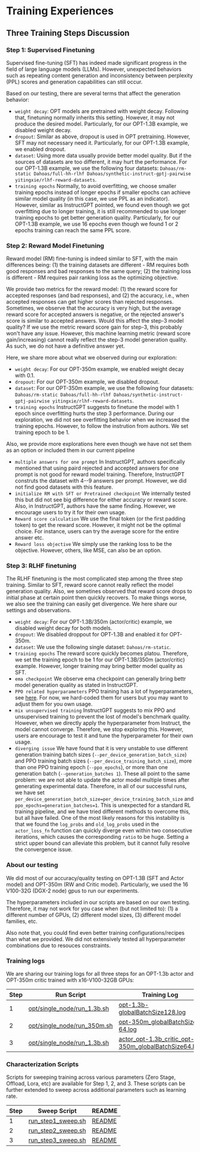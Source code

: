 # Training Experiences

## Three Training Steps Discussion
### Step 1: Supervised Finetuning
Supervised fine-tuning (SFT) has indeed made significant progress in the field of large language models (LLMs). However, unexpected behaviors such as repeating content generation and inconsistency between perplexity (PPL) scores and generation capabilities can still occur.

Based on our testing, there are several terms that affect the generation behavior:
* ```weight decay```: OPT models are pretrained with weight decay. Following that, finetuning normally inherits this setting. However, it may not produce the desired model. Particularly, for our OPT-1.3B example, we disabled weight decay.
* ```dropout```: Similar as above, dropout is used in OPT pretraining. However, SFT may not necessary need it. Particularly, for our OPT-1.3B example, we enabled dropout.
* ```dataset```: Using more data usually provide better model quality. But if the sources of datasets are too different, it may hurt the performance. For our OPT-1.3B example, we use the following four datasets: ```Dahoas/rm-static Dahoas/full-hh-rlhf Dahoas/synthetic-instruct-gptj-pairwise yitingxie/rlhf-reward-datasets```.
* ```training epochs``` Normally, to avoid overfitting, we choose smaller training epochs instead of longer epochs if smaller epochs can achieve similar model quality (in this case, we use PPL as an indicator). However, similar as InstructGPT pointed, we found even though we got overfitting due to longer training, it is still recommended to use longer training epochs to get better generation quality. Particularly, for our OPT-1.3B example, we use 16 epochs even though we found 1 or 2 epochs training can reach the same PPL score.

### Step 2: Reward Model Finetuning
Reward model (RM) fine-tuning is indeed similar to SFT, with the main differences being: (1) the training datasets are different - RM requires both good responses and bad responses to the same query; (2) the training loss is different - RM requires pair ranking loss as the optimizing objective.

We provide two metrics for the reward model: (1) the reward score for accepted responses (and bad responses), and (2) the accuracy, i.e., when accepted responses can get higher scores than rejected responses. Sometimes, we observe that the accuracy is very high, but the average reward score for accepted answers is negative, or the rejected answer's score is similar to accepted answers. Would this affect the step-3 model quality? If we use the metric reward score gain for step-3, this probably won't have any issue. However, this machine learning metric (reward score gain/increasing) cannot really reflect the step-3 model generation quality. As such, we do not have a definitive answer yet.

Here, we share more about what we observed during our exploration:
* ```weight decay```: For our OPT-350m example, we enabled weight decay with 0.1.
* ```dropout```: For our OPT-350m example, we disabled dropout.
* ```dataset```: For our OPT-350m example, we use the following four datasets: ```Dahoas/rm-static Dahoas/full-hh-rlhf Dahoas/synthetic-instruct-gptj-pairwise yitingxie/rlhf-reward-datasets```.
* ```training epochs``` InstructGPT suggests to finetune the model with 1 epoch since overfitting hurts the step 3 performance. During our exploration, we did not see overfitting behavior when we increased the training epochs. However, to follow the instrution from authors. We set training epoch to be 1.

Also, we provide more explorations here even though we have not set them as an option or included them in our current pipeline
* ```multiple answers for one prompt``` In InstructGPT, authors specifically mentioned that using paird rejected and accepted answers for one prompt is not good for reward model training. Therefore, InstructGPT construts the dataset with 4--9 answers per prompt. However, we did not find good datasets with this feature.
* ```initialize RM with SFT or Pretrained checkpoint``` We internally tested this but did not see big difference for either accuracy or reward score. Also, in InstructGPT, authors have the same finding. However, we encourage users to try it for their own usage.
* ```Reward score calculation``` We use the final token (or the first padding token) to get the reward score. However, it might not be the optimal choice. For instance, users can try the average score for the entire answer etc.
* ```Reward loss objective``` We simply use the ranking loss to be the objective. However, others, like MSE, can also be an option.


### Step 3: RLHF finetuning
The RLHF finetuning is the most complicated step among the three step training. Similar to SFT, reward score cannot really reflect the model generation quality. Also, we sometines observed that reward score drops to initial phase at certain point then quickly recovers. To make things worse, we also see the training can easily get divergence. We here share our settings and observations.

* ```weight decay```: For our OPT-1.3B/350m (actor/critic) example, we disabled weight decay for both models.
* ```dropout```: We disabled droppout for OPT-1.3B and enabled it for OPT-350m.
* ```dataset```: We use the following single dataset: ```Dahoas/rm-static```.
* ```training epochs``` The reward score quickly becomes platou. Therefore, we set the training epoch to be 1 for our OPT-1.3B/350m (actor/critic) example. However, longer training may bring better model quality as SFT.
* ```ema checkpoint``` We observe ema checkpoint can generally bring bettr model generation quality as stated in InstructGPT.
* ```PPO related hyperparameters``` PPO training has a lot of hyperparameters, see [here](https://github.com/microsoft/DeepSpeedExamples/blob/master/applications/DeepSpeed-Chat/training/step3_rlhf_finetuning/ppo_trainer.py#L61-L66). For now, we hard-coded them for users but you may want to adjust them for you own usage.
* ```mix unsupervised training``` InstructGPT suggests to mix PPO and unsupervised training to prevent the lost of model's benchmark quality. However, when we directly apply the hyperparameter from Instruct, the model cannot converge. Therefore, we stop exploring this. However, users are encourage to test it and tune the hyperparameter for their own usage.
* ```diverging issue``` We have found that it is very unstable to use different generation training batch sizes (`--per_device_generation_batch_size`) and PPO training batch sizes (`--per_device_training_batch_size`), more than one PPO training epoch (`--ppo_epochs`), or more than one generation batch (`--generation_batches 1`). These all point to the same problem: we are not able to update the actor model multiple times after generating experimental data. Therefore, in all of our successful runs, we have set `per_device_generation_batch_size=per_device_training_batch_size` and `ppo_epochs=generation_batches=1`. This is unexpected for a standard RL training pipeline, and we have tried different methods to overcome this, but all have failed. One of the most likely reasons for this instability is that we found the `log_probs` and `old_log_probs` used in the `actor_loss_fn` function can quickly diverge even within two consecutive iterations, which causes the corresponding `ratio` to be huge. Setting a strict upper bound can alleviate this problem, but it cannot fully resolve the convergence issue.

### About our testing
We did most of our accuracy/quality testing on OPT-1.3B (SFT and Actor model) and OPT-350m (RW and Critic model). Particularly, we used the 16 V100-32G (DGX-2 node) gpus to run our experiments.

The hyperparameters included in our scripts are based on our own testing. Therefore, it may not work for you case when (but not limited to): (1) a different number of GPUs, (2) different model sizes, (3) different model families, etc.

Also note that, you could find even better training configurations/recipes than what we provided. We did not extensively tested all hyperparameter combinations due to resouces constraints.

### Training logs
We are sharing our training logs for all three steps for an OPT-1.3b actor and OPT-350m critic trained with x16-V100-32GB GPUs:

| Step         | Run Script     | Training Log |
|--------------|-----------|------------|
| 1 | [opt/single_node/run_1.3b.sh](https://github.com/microsoft/DeepSpeedExamples/blob/master/applications/DeepSpeed-Chat/training/step1_supervised_finetuning/training_scripts/opt/single_node/run_1.3b.sh) | [opt-1.3b-globalBatchSize128.log](https://github.com/microsoft/DeepSpeedExamples/blob/master/applications/DeepSpeed-Chat/training/step1_supervised_finetuning/training_log_output/opt-1.3b-globalBatchSize128.log) |
| 2 | [opt/single_node/run_350m.sh](https://github.com/microsoft/DeepSpeedExamples/blob/master/applications/DeepSpeed-Chat/training/step2_reward_model_finetuning/training_scripts/opt/single_node/run_350m.sh) |  [opt-350m_globalBatchSize-64.log](https://github.com/microsoft/DeepSpeedExamples/blob/master/applications/DeepSpeed-Chat/training/step2_reward_model_finetuning/training_log_output/opt-350m_globalBatchSize-64.log) |
| 3 | [opt/single_node/run_1.3b.sh](https://github.com/microsoft/DeepSpeedExamples/blob/master/applications/DeepSpeed-Chat/training/step3_rlhf_finetuning/training_scripts/single_node/opt/run_1.3b.sh) | [actor_opt-1.3b_critic_opt-350m_globalBatchSize64.log](https://github.com/microsoft/DeepSpeedExamples/blob/master/applications/DeepSpeed-Chat/training/step3_rlhf_finetuning/training_log_output/actor_opt-1.3b_critic_opt-350m_globalBatchSize64.log) |

### Characterization Scripts
Scripts for sweeping training across various parameters (Zero Stage, Offload, Lora, etc) are available for Step 1, 2, and 3. These scripts can be further extended to sweep across additional parameters such as learning rate.

| Step         | Sweep Script     | README |
|--------------|-----------|-----------|
| 1 | [run_step1_sweep.sh](./step1_supervised_finetuning/training_scripts/opt/single_node/sweep/run_step1_sweep.sh) | [README](./step1_supervised_finetuning/training_scripts/opt/single_node/sweep/README.md) |
| 2 | [run_step2_sweep.sh](./step2_reward_model_finetuning/training_scripts/opt/single_node/sweep/run_step2_sweep.sh) | [README](./step2_reward_model_finetuning/training_scripts/opt/single_node/sweep/README.md) |
| 3 | [run_step3_sweep.sh](./step3_rlhf_finetuning/training_scripts/opt/single_node/sweep/run_step3_sweep.sh) | [README](./step3_rlhf_finetuning/training_scripts/opt/single_node/sweep/README.md) |
